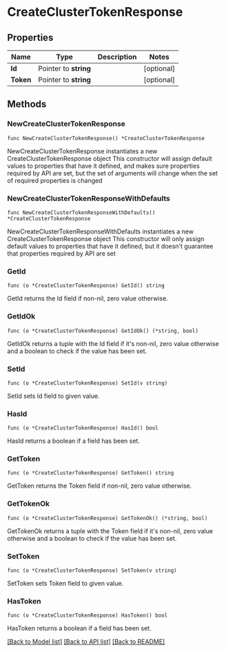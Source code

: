 # CreateClusterTokenResponse

## Properties

Name | Type | Description | Notes
------------ | ------------- | ------------- | -------------
**Id** | Pointer to **string** |  | [optional] 
**Token** | Pointer to **string** |  | [optional] 

## Methods

### NewCreateClusterTokenResponse

`func NewCreateClusterTokenResponse() *CreateClusterTokenResponse`

NewCreateClusterTokenResponse instantiates a new CreateClusterTokenResponse object
This constructor will assign default values to properties that have it defined,
and makes sure properties required by API are set, but the set of arguments
will change when the set of required properties is changed

### NewCreateClusterTokenResponseWithDefaults

`func NewCreateClusterTokenResponseWithDefaults() *CreateClusterTokenResponse`

NewCreateClusterTokenResponseWithDefaults instantiates a new CreateClusterTokenResponse object
This constructor will only assign default values to properties that have it defined,
but it doesn't guarantee that properties required by API are set

### GetId

`func (o *CreateClusterTokenResponse) GetId() string`

GetId returns the Id field if non-nil, zero value otherwise.

### GetIdOk

`func (o *CreateClusterTokenResponse) GetIdOk() (*string, bool)`

GetIdOk returns a tuple with the Id field if it's non-nil, zero value otherwise
and a boolean to check if the value has been set.

### SetId

`func (o *CreateClusterTokenResponse) SetId(v string)`

SetId sets Id field to given value.

### HasId

`func (o *CreateClusterTokenResponse) HasId() bool`

HasId returns a boolean if a field has been set.

### GetToken

`func (o *CreateClusterTokenResponse) GetToken() string`

GetToken returns the Token field if non-nil, zero value otherwise.

### GetTokenOk

`func (o *CreateClusterTokenResponse) GetTokenOk() (*string, bool)`

GetTokenOk returns a tuple with the Token field if it's non-nil, zero value otherwise
and a boolean to check if the value has been set.

### SetToken

`func (o *CreateClusterTokenResponse) SetToken(v string)`

SetToken sets Token field to given value.

### HasToken

`func (o *CreateClusterTokenResponse) HasToken() bool`

HasToken returns a boolean if a field has been set.


[[Back to Model list]](../README.md#documentation-for-models) [[Back to API list]](../README.md#documentation-for-api-endpoints) [[Back to README]](../README.md)


